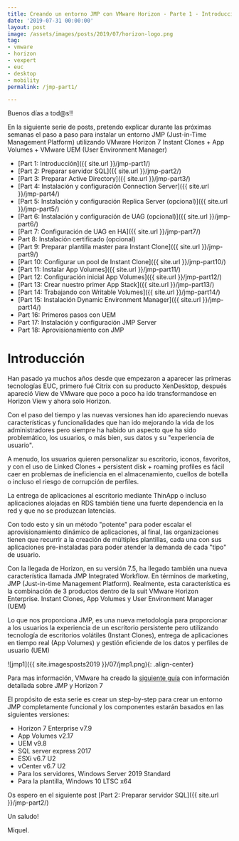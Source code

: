 ```yaml
---
title: Creando un entorno JMP con VMware Horizon - Parte 1 - Introducción
date: '2019-07-31 00:00:00'
layout: post
image: /assets/images/posts/2019/07/horizon-logo.png
tag:
- vmware
- horizon
- vexpert
- euc
- desktop
- mobility
permalink: /jmp-part1/

---
```


Buenos días a tod@s!!

En la siguiente serie de posts, pretendo explicar durante las próximas semanas el paso a paso para instalar un entorno JMP (Just-in-Time Management Platform) utilizando VMware Horizon 7 Instant Clones + App Volumes + VMware UEM (User Environment Manager) 

- [Part 1: Introducción]({{ site.url }}/jmp-part1/)
- [Part 2: Preparar servidor SQL]({{ site.url }}/jmp-part2/)
- [Part 3: Preparar Active Directory]({{ site.url }}/jmp-part3/)
- [Part 4: Instalación y configuración Connection Server]({{ site.url }}/jmp-part4/)
- [Part 5: Instalación y configuración Replica Server (opcional)]({{ site.url }}/jmp-part5/)
- [Part 6: Instalación y configuración de UAG (opcional)]({{ site.url }}/jmp-part6/)
- [Part 7: Configuración de UAG en HA]({{ site.url }}/jmp-part7/)
- Part 8: Instalación certificado (opcional)
- [Part 9: Preparar plantilla master para Instant Clone]({{ site.url }}/jmp-part9/)
- [Part 10: Configurar un pool de Instant Clone]({{ site.url }}/jmp-part10/)
- [Part 11: Instalar App Volumes]({{ site.url }}/jmp-part11/)
- [Part 12: Configuración inicial App Volumes]({{ site.url }}/jmp-part12/)
- [Part 13: Crear nuestro primer App Stack]({{ site.url }}/jmp-part13/)
- [Part 14: Trabajando con Writable Volumes]({{ site.url }}/jmp-part14/)
- [Part 15: Instalación Dynamic Environment Manager]({{ site.url }}/jmp-part14/)
- Part 16: Primeros pasos con UEM
- Part 17: Instalación y configuración JMP Server
- Part 18: Aprovisionamiento con JMP

# Introducción

Han pasado ya muchos años desde que empezaron a aparecer las primeras tecnologías EUC, primero fué Citrix con su producto XenDesktop, después apareció View de VMware que poco a poco ha ido transformandose en Horizon View y ahora solo Horizon. 

Con el paso del tiempo y las nuevas versiones han ido apareciendo nuevas características y funcionalidades que han ido mejorando la vida de los administradores pero siempre ha habido un aspecto que ha sido problemático, los usuarios, o más bien, sus datos y su "experiencia de usuario".

A menudo, los usuarios quieren personalizar su escritorio, iconos, favoritos, y con el uso de Linked Clones + persistent disk + roaming profiles es fácil caer en problemas de ineficiencia en el almacenamiento, cuellos de botella o incluso el riesgo de corrupción de perfiles.

La entrega de aplicaciones al escritorio mediante ThinApp o incluso aplicaciones alojadas en RDS también tiene una fuerte dependencia en la red y que no se produzcan latencias. 

Con todo esto y sin un método "potente" para poder escalar el aprovisionamiento dinámico de aplicaciones, al final, las organizaciones tienen que recurrir a la creación de múltiples plantillas, cada una con sus aplicaciones pre-instaladas para poder atender la demanda de cada "tipo" de usuario.

Con la llegada de Horizon, en su versión 7.5, ha llegado también una nueva característica llamada JMP Integrated Workflow. En términos de marketing, JMP (Just-in-time Management Platform). Realmente, esta característica es la combinación de 3 productos dentro de la suit VMware Horizon Enterprise. Instant Clones, App Volumes y User Environment Manager (UEM)

Lo que nos proporciona JMP, es una nueva metodología para proporcionar a los usuarios la experiencia de un escritorio persistente pero utilizando tecnología de escritorios volátiles (Instant Clones), entrega de aplicaciones en tiempo real (App Volumes) y gestión eficiende de los datos y perfiles de usuario (UEM)


![jmp1]({{ site.imagesposts2019 }}/07/jmp1.png){: .align-center}

Para mas información, VMware ha creado la [siguiente guía](https://techzone.vmware.com/resource/jmp-and-vmware-horizon-7-deployment-considerations) con información detallada sobre JMP y Horizon 7

El propósito de esta serie es crear un step-by-step para crear un entorno JMP completamente funcional y los componentes estarán basados en las siguientes versiones:

 - Horizon 7 Enterprise v7.9
 - App Volumes v2.17
 - UEM v9.8
 - SQL server express 2017
 - ESXi v6.7 U2
 - vCenter v6.7 U2
 - Para los servidores, Windows Server 2019 Standard
 - Para la plantilla, Windows 10 LTSC x64

Os espero en el siguiente post [Part 2: Preparar servidor SQL]({{ site.url }}/jmp-part2/)

Un saludo!

Miquel.


